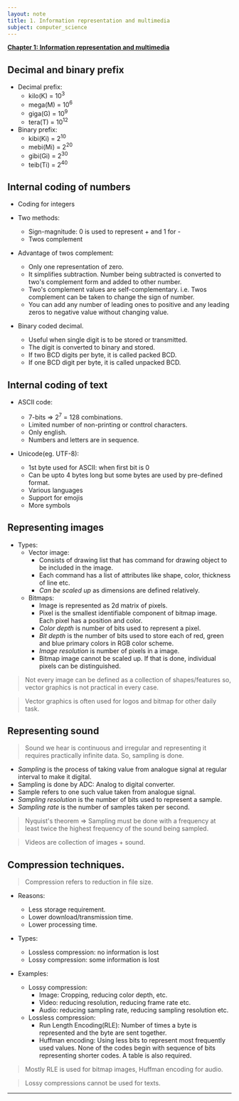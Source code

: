 ```yaml
---
layout: note
title: 1. Information representation and multimedia
subject: computer_science
---
```

<u><b>Chapter 1: Information representation and multimedia</b></u>

## Decimal and binary prefix

- Decimal prefix:
    - kilo(K) = 10<sup>3</sup>
    - mega(M) = 10<sup>6</sup>
    - giga(G) = 10<sup>9</sup>
    - tera(T) = 10<sup>12</sup>
- Binary prefix:
    - kibi(Ki) = 2<sup>10</sup>
    - mebi(Mi) = 2<sup>20</sup>
    - gibi(Gi) = 2<sup>30</sup>
    - teib(Ti) = 2<sup>40</sup>

## Internal coding of numbers

- Coding for integers

- Two methods:
    - Sign-magnitude: 0 is used to represent + and 1 for -
    - Twos complement

- Advantage of twos complement:
    - Only one representation of zero.
    - It simplifies subtraction. Number being subtracted is converted to two's complement form and added to other number.
    - Two's complement values are self-complementary. i.e. Twos complement can be taken to change the sign of number.
    - You can add any number of leading ones to positive and any leading zeros to negative value without changing value.

- Binary coded decimal.
    - Useful when single digit is to be stored or transmitted.
    - The digit is converted to binary and stored.
    - If two BCD digits per byte, it is called packed BCD.
    - If one BCD digit per byte, it is called unpacked BCD.

## Internal coding of text

- ASCII code:
    - 7-bits => 2<sup>7</sup> = 128 combinations.
    - Limited number of non-printing or conttrol characters.
    - Only english.
    - Numbers and letters are in sequence.

- Unicode(eg. UTF-8):
    - 1st byte used for ASCII: when first bit is 0
    - Can be upto 4 bytes long but some bytes are used by pre-defined format.
    - Various languages
    - Support for emojis
    - More symbols

## Representing images

- Types:
    - Vector image:
        - Consists of drawing list that has command for drawing object to be included in the image.
        - Each command has a list of attributes like shape, color, thickness of line etc.
        - *Can be scaled up* as dimensions are defined relatively.
    - Bitmaps:
        - Image is represented as 2d matrix of pixels.
        - Pixel is the smallest identifiable component of bitmap image. Each pixel has a position and color.
        - *Color depth* is number of bits used to represent a pixel.
        - *Bit depth* is the number of bits used to store each of red, green and blue primary colors in RGB color scheme.
        - *Image resolution* is number of pixels in a image.
        - Bitmap image cannot be scaled up. If that is done, individual pixels can be distinguished.

> Not every image can be defined as a collection of shapes/features so, vector graphics is not practical in every case.

> Vector graphics is often used for logos and bitmap for other daily task.

## Representing sound

> Sound we hear is continuous and irregular and representing it requires practically infinite data. So, sampling is done.

- *Sampling* is the process of taking value from analogue signal at regular interval to make it digital.
- Sampling is done by ADC: Analog to digital converter.
- Sample refers to one such value taken from analogue signal.
- *Sampling resolution* is the number of bits used to represent a sample.
- *Sampling rate* is the number of samples taken per second.

> Nyquist's theorem => Sampling must be done with a frequency at least twice the highest frequency of the sound being sampled.

> Videos are collection of images + sound.

## Compression techniques.

> Compression refers to reduction in file size.

- Reasons:
    - Less storage requirement.
    - Lower download/transmission time.
    - Lower processing time.

- Types:
    - Lossless compression: no information is lost
    - Lossy compression: some information is lost

- Examples:
    - Lossy compression:
        - Image: Cropping, reducing color depth, etc.
        - Video: reducing resolution, reducing frame rate etc.
        - Audio: reducing sampling rate, reducing sampling resolution etc.
    - Lossless compression:
        - Run Length Encoding(RLE): Number of times a byte is represented and the byte are sent together.
        - Huffman encoding: Using less bits to represent most frequently used values. None of the codes begin with sequence of bits representing shorter codes. A table is also required.
    
> Mostly RLE is used for bitmap images, Huffman encoding for audio.

> Lossy compressions cannot be used for texts.

---